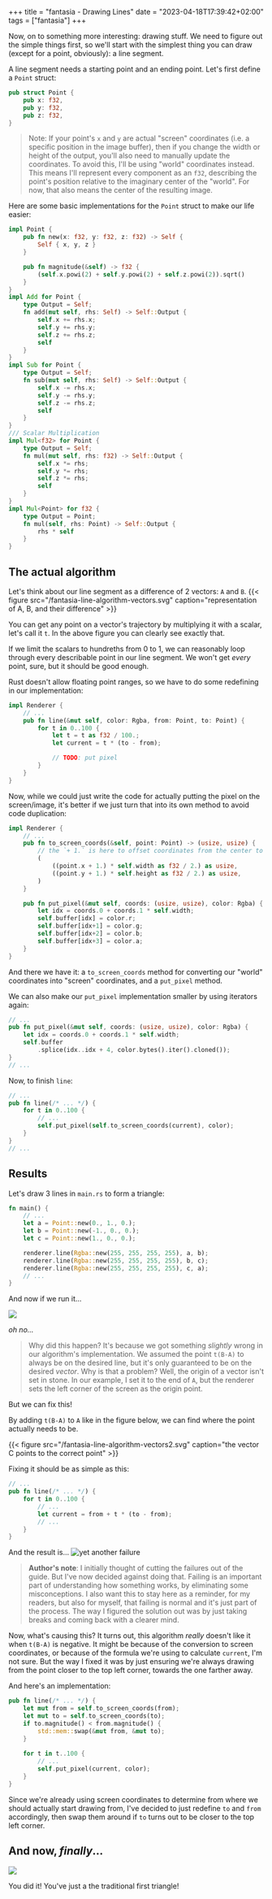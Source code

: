 +++
title = "fantasia - Drawing Lines"
date = "2023-04-18T17:39:42+02:00"
tags = ["fantasia"]
+++

Now, on to something more interesting: drawing stuff.
We need to figure out the simple things first, 
so we'll start with the simplest thing you can draw (except for a point, obviously): a line segment.

A line segment needs a starting point and an ending point. Let's first define a `Point` struct:
```rust
pub struct Point {
    pub x: f32,
    pub y: f32,
    pub z: f32,
}
```
> Note: If your point's `x` and `y` are actual "screen" coordinates (i.e. a specific position in the image buffer),
then if you change the width or height of the output, you'll also need to manually update the coordinates.
To avoid this, I'll be using "world" coordinates instead. This means I'll represent every component as an `f32`,
describing the point's position relative to the imaginary center of the "world".
For now, that also means the center of the resulting image.

Here are some basic implementations for the `Point` struct to make our life easier:
```rust
impl Point {
    pub fn new(x: f32, y: f32, z: f32) -> Self {
        Self { x, y, z }
    }

    pub fn magnitude(&self) -> f32 {
        (self.x.powi(2) + self.y.powi(2) + self.z.powi(2)).sqrt()
    }
}
impl Add for Point {
    type Output = Self;
    fn add(mut self, rhs: Self) -> Self::Output {
        self.x += rhs.x;
        self.y += rhs.y;
        self.z += rhs.z;
        self
    }
}
impl Sub for Point {
    type Output = Self;
    fn sub(mut self, rhs: Self) -> Self::Output {
        self.x -= rhs.x;
        self.y -= rhs.y;
        self.z -= rhs.z;
        self
    }
}
/// Scalar Multiplication
impl Mul<f32> for Point {
    type Output = Self;
    fn mul(mut self, rhs: f32) -> Self::Output {
        self.x *= rhs;
        self.y *= rhs;
        self.z *= rhs;
        self
    }
}
impl Mul<Point> for f32 {
    type Output = Point;
    fn mul(self, rhs: Point) -> Self::Output {
        rhs * self
    }
}
```

The actual algorithm
--------------------
Let's think about our line segment as a difference of 2 vectors: `A` and `B`.
{{< figure src="/fantasia-line-algorithm-vectors.svg" caption="representation of A, B, and their difference" >}}

You can get any point on a vector's trajectory by multiplying it with a scalar, let's call it `t`.
In the above figure you can clearly see exactly that.

If we limit the scalars to hundreths from 0 to 1, we can reasonably loop through every describable point in our line segment.
We won't get *every* point, sure, but it should be good enough.

Rust doesn't allow floating point ranges, so we have to do some redefining in our implementation:
```rust
impl Renderer {
    // ...
    pub fn line(&mut self, color: Rgba, from: Point, to: Point) {
        for t in 0..100 {
            let t = t as f32 / 100.;
            let current = t * (to - from);

            // TODO: put pixel
        }
    }
}
```
Now, while we could just write the code for actually putting the pixel on the screen/image,
it's better if we just turn that into its own method to avoid code duplication:
```rust
impl Renderer {
    // ...
    pub fn to_screen_coords(&self, point: Point) -> (usize, usize) {
        // the `+ 1.` is here to offset coordinates from the center to the top left corner
        (
            ((point.x + 1.) * self.width as f32 / 2.) as usize,
            ((point.y + 1.) * self.height as f32 / 2.) as usize,
        )
    }

    pub fn put_pixel(&mut self, coords: (usize, usize), color: Rgba) {
        let idx = coords.0 + coords.1 * self.width;
        self.buffer[idx] = color.r;
        self.buffer[idx+1] = color.g;
        self.buffer[idx+2] = color.b;
        self.buffer[idx+3] = color.a;
    }
}
```
And there we have it: a `to_screen_coords` method for converting our "world" coordinates into "screen" coordinates,
and a `put_pixel` method.

We can also make our `put_pixel` implementation smaller by using iterators again:
```rust
// ...
pub fn put_pixel(&mut self, coords: (usize, usize), color: Rgba) {
    let idx = coords.0 + coords.1 * self.width;
    self.buffer
        .splice(idx..idx + 4, color.bytes().iter().cloned());
}
// ...
```

Now, to finish `line`:
```rust
// ...
pub fn line(/* ... */) {
    for t in 0..100 {
        // ...
        self.put_pixel(self.to_screen_coords(current), color);
    }
}
// ...
```

Results
-------

Let's draw 3 lines in `main.rs` to form a triangle:
```rust
fn main() {
    // ...
    let a = Point::new(0., 1., 0.);
    let b = Point::new(-1., 0., 0.);
    let c = Point::new(1., 0., 0.);

    renderer.line(Rgba::new(255, 255, 255, 255), a, b);
    renderer.line(Rgba::new(255, 255, 255, 255), b, c);
    renderer.line(Rgba::new(255, 255, 255, 255), c, a);
    // ...
}
```

And now if we run it...

![](/fantasia-line-output-uh-oh.png)

*oh no...*

> Why did this happen? It's because we got something *slightly* wrong in our algorithm's implementation.
We assumed the point `t(B-A)` to always be on the desired line, but it's only guaranteed to be on the desired *vector*.
Why is that a problem? Well, the origin of a vector isn't set in stone. 
In our example, I set it to the end of `A`, but the renderer sets the left corner of the screen as the origin point.

But we can fix this!

By adding `t(B-A)` to `A` like in the figure below, we can find where the point actually needs to be.

{{< figure src="/fantasia-line-algorithm-vectors2.svg" caption="the vector C points to the correct point" >}}

Fixing it should be as simple as this:
```rust
// ...
pub fn line(/* ... */) {
    for t in 0..100 {
        // ...
        let current = from + t * (to - from);
        // ...
    }
}
```

And the result is...
![yet another failure](/fantasia-line-output-uh-oh2.png)

> **Author's note**: I initially thought of cutting the failures out of the guide. 
But I've now decided against doing that. Failing is an important part of understanding how something works,
by eliminating some misconceptions. I also want this to stay here as a reminder, for my readers, but also for myself,
that failing is normal and it's just part of the process. The way I figured the solution out was by just taking
breaks and coming back with a clearer mind.

Now, what's causing this? It turns out, this algorithm *really* doesn't like it when `t(B-A)` is negative.
It might be because of the conversion to screen coordinates, or because of the formula we're using to calculate `current`,
I'm not sure. But the way I fixed it was by just ensuring we're always drawing from the point closer to the top left corner,
towards the one farther away.

And here's an implementation:
```rust
pub fn line(/* ... */) {
    let mut from = self.to_screen_coords(from);
    let mut to = self.to_screen_coords(to);
    if to.magnitude() < from.magnitude() {
        std::mem::swap(&mut from, &mut to);
    }
    
    for t in t..100 {
        // ...
        self.put_pixel(current, color);
    }
}
```

Since we're already using screen coordinates to determine from where we should actually start drawing from,
I've decided to just redefine `to` and `from` accordingly, then swap them around if `to` turns out to be closer
to the top left corner.

And now, *finally*...
-------------------
![](/fantasia-line-output-success.png)

You did it! You've just a the traditional first triangle!

